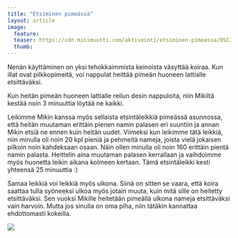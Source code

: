 ```yaml
---
title: "Etsiminen pimeässä"
layout: article
image:
  feature:
  teaser: https://cdn.minimuutti.com/aktivointi/etsiminen-pimeassa/DSC298291-245px.jpg
  thumb:
---
```


Nenän käyttäminen on yksi tehokkaimmista keinoista väsyttää koiraa. Kun illat ovat pilkkopimeitä, voi nappulat heittää pimeän huoneen lattialle etsittäväksi.

Kun heitän pimeän huoneen lattialle reilun desin nappuloita, niin Mikiltä kestää noin 3 minuuttia löytää ne kaikki.

Leikimme Mikin kanssa myös sellaista etsintäleikkiä pimeässä asunnossa, että heitän muutaman erittäin pienen namin palasen eri suuntiin ja annan Mikin etsiä ne ennen kuin heitän uudet. Viimeksi kun leikimme tätä leikkiä, niin minulla oli noin 20 kpl pieniä ja pehmeitä nameja, joista vielä jokaisen pilkoin noin kahdeksaan osaan. Näin ollen minulla oli noin 160 erittäin pientä namin palasta. Heittelin aina muutaman palasen kerrallaan ja vaihdoimme myös huonetta leikin aikana kolmeen kertaan. Tämä etsintäleikki kesti yhteensä 25 minuuttia :)

Samaa leikkiä voi leikkiä myös ulkona. Siinä on sitten se vaara, että koira saattaa tulla syöneeksi ulkoa myös jotain muuta, kuin mitä sille on heitetty etsittäväksi. Sen vuoksi Mikille heitetään pimeällä ulkona nameja etsittäväksi vain harvoin. Mutta jos sinulla on oma piha, niin tätäkin kannattaa ehdottomasti kokeilla.

![](https://cdn.minimuutti.com/aktivointi/etsiminen-pimeassa/DSC298291-800px.jpg)

